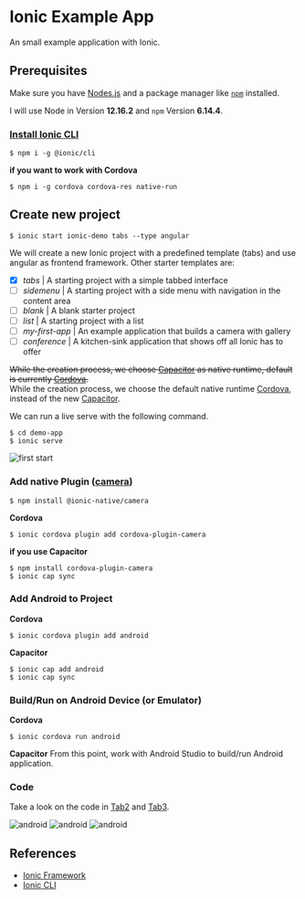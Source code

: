 # Ionic Example App

An small example application with Ionic.

## Prerequisites
Make sure you have [Nodes.js](https://nodejs.org/) and a package manager like [`npm`](https://www.npmjs.com/) installed.

I will use Node in Version **12.16.2** and `npm` Version **6.14.4**.

### [Install Ionic CLI](https://ionicframework.com/docs/intro/cli)
```console
$ npm i -g @ionic/cli
```

**if you want to work with Cordova**
```console
$ npm i -g cordova cordova-res native-run
```


## Create new project
```console
$ ionic start ionic-demo tabs --type angular
```
We will create a new Ionic project with a predefined template (tabs) and use angular as frontend framework. Other starter templates are:
* [x] *tabs*         | A starting project with a simple tabbed interface
* [ ] *sidemenu*     | A starting project with a side menu with navigation in the content area
* [ ] *blank*        | A blank starter project
* [ ] *list*         | A starting project with a list
* [ ] *my-first-app* | An example application that builds a camera with gallery
* [ ] *conference*   | A kitchen-sink application that shows off all Ionic has to offer

~~While the creation process, we choose [Capacitor](https://capacitor.ionicframework.com/docs/) as native runtime, default is currently [Cordova](https://cordova.apache.org/).~~  
While the creation process, we choose the default native runtime [Cordova](https://cordova.apache.org/), instead of the new [Capacitor](https://capacitor.ionicframework.com/docs/).

We can run a live serve with the following command.
```console
$ cd demo-app
$ ionic serve
```

![first start](img/first_start.png)

### Add native Plugin ([camera](https://ionicframework.com/docs/native/camera))
```console
$ npm install @ionic-native/camera
```

**Cordova**
```console
$ ionic cordova plugin add cordova-plugin-camera
```

**if you use Capacitor**
```console
$ npm install cordova-plugin-camera
$ ionic cap sync
```

### Add Android to Project
**Cordova**
```console
$ ionic cordova plugin add android
```

**Capacitor**
```console
$ ionic cap add android
$ ionic cap sync
```

### Build/Run on Android Device (or Emulator)
**Cordova**
```console
$ ionic cordova run android
```

**Capacitor**
From this point, work with Android Studio to build/run Android application.

### Code
Take a look on the code in [Tab2](ionic-demo/src/app/tab2) and [Tab3](ionic-demo/src/app/tab3).

![android](img/android-screenshot01.png)
![android](img/android-screenshot02.png)
![android](img/android-screenshot03.png)


## References
* [Ionic Framework](https://ionicframework.com/)
* [Ionic CLI](https://ionicframework.com/docs/cli)

